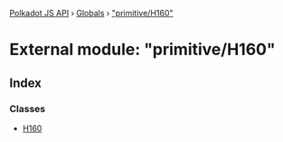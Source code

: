 [Polkadot JS API](../README.md) › [Globals](../globals.md) › ["primitive/H160"](_primitive_h160_.md)

# External module: "primitive/H160"

## Index

### Classes

* [H160](../classes/_primitive_h160_.h160.md)
